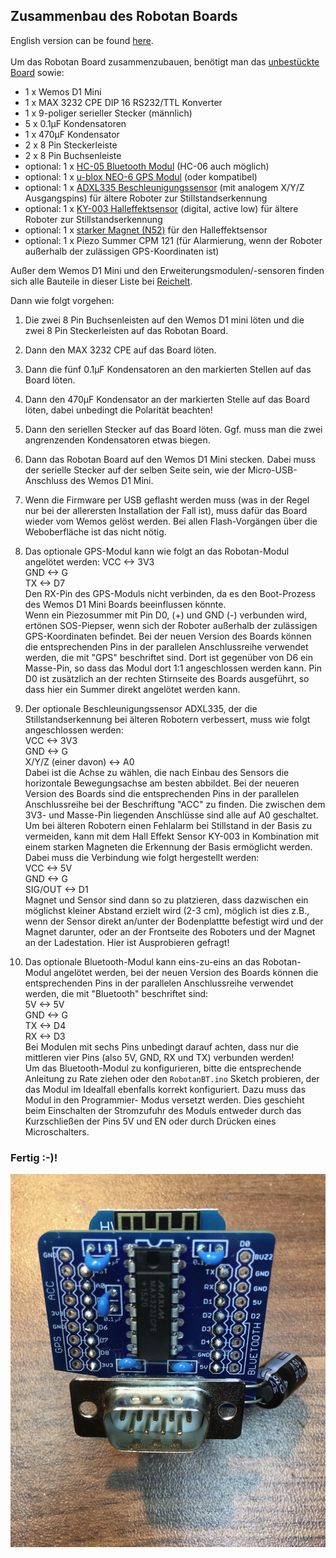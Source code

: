 <H2>Zusammenbau des Robotan Boards</H2>
English version can be found <A HREF="Assembly Instructions.md">here</A>.
<BR><BR>
Um das Robotan Board zusammenzubauen, benötigt man das 
<A HREF="schematics">unbestückte Board</A> sowie:  
<BR>
<UL>
<LI>1 x Wemos D1 Mini
<LI>1 x MAX 3232 CPE DIP 16 RS232/TTL Konverter
<LI>1 x 9-poliger serieller Stecker (männlich)
<LI>5 x 0.1µF Kondensatoren
<LI>1 x 470µF Kondensator
<LI>2 x 8 Pin Steckerleiste
<LI>2 x 8 Pin Buchsenleiste
<LI>optional: 1 x <A HREF="https://amzn.to/2ZaNa4P">HC-05 Bluetooth Modul</A> (HC-06 auch möglich)
<LI>optional: 1 x <A HREF="https://amzn.to/2JXdzQ2">u-blox NEO-6 GPS Modul</A> (oder kompatibel)
<LI>optional: 1 x <A HREF="https://amzn.to/2MoVvjT">ADXL335 Beschleunigungssensor</A> (mit analogem X/Y/Z Ausgangspins) für ältere Roboter zur Stillstandserkennung
<LI>optional: 1 x <A HREF="https://amzn.to/3184fOL">KY-003 Halleffektsensor</A> (digital, active low) für ältere Roboter zur Stillstandserkennung
<LI>optional: 1 x <A HREF="https://amzn.to/2MqvkJP">starker Magnet (N52)</A> für den Halleffektsensor
<LI>optional: 1 x Piezo Summer CPM 121 (für Alarmierung, wenn der Roboter außerhalb der zulässigen GPS-Koordinaten ist)
  </UL>
Außer dem Wemos D1 Mini und den Erweiterungsmodulen/-sensoren finden sich alle Bauteile in dieser Liste bei <A HREF="https://www.reichelt.de/my/1409494">Reichelt</A>.

Dann wie folgt vorgehen:
<BR>

1. Die zwei 8 Pin Buchsenleisten auf den Wemos D1 mini löten und die zwei 8 Pin Steckerleisten auf das Robotan Board.

2. Dann den MAX 3232 CPE auf das Board löten.

3. Dann die fünf 0.1µF Kondensatoren an den markierten Stellen auf das Board löten.

4. Dann den 470µF Kondensator an der markierten Stelle auf das Board löten, dabei unbedingt die Polarität beachten!

5. Dann den seriellen Stecker auf das Board löten. Ggf. muss man die zwei angrenzenden Kondensatoren etwas biegen.

6. Dann das Robotan Board auf den Wemos D1 Mini stecken. Dabei muss der serielle Stecker auf der selben Seite sein, wie der Micro-USB-Anschluss des Wemos D1 Mini.

7. Wenn die Firmware per USB geflasht werden muss (was in der Regel nur bei der allerersten Installation der Fall ist), muss dafür das Board wieder vom Wemos gelöst werden. Bei allen Flash-Vorgängen über die Weboberfläche ist das nicht nötig.

8. Das optionale GPS-Modul kann wie folgt an das Robotan-Modul 
angelötet werden: 
VCC <-> 3V3  
GND <-> G    
TX <-> D7  
Den RX-Pin des GPS-Moduls nicht verbinden, da es den Boot-Prozess des Wemos D1 Mini Boards beeinflussen könnte.  
Wenn ein Piezosummer mit Pin D0, (+) und GND (-) verbunden wird, ertönen SOS-Piepser, wenn sich der Roboter außerhalb der zulässigen GPS-Koordinaten befindet.
Bei der neuen Version des Boards können die entsprechenden Pins in der parallelen Anschlussreihe verwendet werden, die mit "GPS" beschriftet sind. Dort ist gegenüber von D6 ein Masse-Pin, so dass das Modul dort 1:1 angeschlossen werden kann. Pin D0 ist zusätzlich an der rechten Stirnseite des Boards ausgeführt, so dass hier ein Summer direkt angelötet werden kann. 

9. Der optionale Beschleunigungssensor ADXL335, der die Stillstandserkennung bei älteren Robotern verbessert, muss wie folgt angeschlossen werden:  
VCC <-> 3V3  
GND <-> G  
X/Y/Z (einer davon) <-> A0  
Dabei ist die Achse zu wählen, die nach Einbau des Sensors die horizontale Bewegungsachse am besten abbildet. 
Bei der neueren Version des Boards sind die entsprechenden Pins in der parallelen Anschlussreihe bei der Beschriftung "ACC" zu finden. Die zwischen dem 3V3- und Masse-Pin liegenden Anschlüsse sind alle auf A0 geschaltet.<BR>
Um bei älteren Robotern einen Fehlalarm bei Stillstand in der Basis zu vermeiden, kann mit dem Hall Effekt Sensor KY-003 in Kombination mit einem starken Magneten die Erkennung der Basis ermöglicht werden. Dabei muss die Verbindung wie folgt hergestellt werden:  
VCC <-> 5V  
GND <-> G  
SIG/OUT <-> D1  
Magnet und Sensor sind dann so zu platzieren, dass dazwischen ein möglichst kleiner Abstand erzielt wird (2-3 cm), möglich ist dies z.B., wenn der Sensor direkt an/unter der Bodenplattte befestigt wird und der Magnet darunter, oder an der Frontseite des Roboters und der Magnet an der Ladestation. Hier ist Ausprobieren gefragt!    

10. Das optionale Bluetooth-Modul kann eins-zu-eins an das Robotan-Modul 
angelötet werden, bei der neuen Version des Boards können die entsprechenden Pins in der parallelen Anschlussreihe verwendet werden, die mit "Bluetooth" beschriftet sind:  
5V <-> 5V  
GND <-> G    
TX <-> D4  
RX <-> D3  
Bei Modulen mit sechs Pins unbedingt darauf achten, dass nur die mittleren vier 
Pins (also 5V, GND, RX und TX) verbunden werden!  
Um das Bluetooth-Modul zu konfigurieren, bitte die entsprechende Anleitung
zu Rate ziehen oder den `RobotanBT.ino` Sketch probieren, der das Modul im 
Idealfall ebenfalls korrekt konfiguriert. Dazu muss das Modul in den Programmier-
Modus versetzt werden. Dies geschieht beim Einschalten der Stromzufuhr des
Moduls entweder durch das Kurzschließen der Pins 5V und EN oder durch Drücken 
eines Microschalters.

<H3>Fertig :-)!</H3>
<IMG SRC="img/Robotan-Board-Final.jpg">
